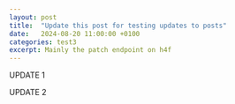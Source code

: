 ```yaml
---
layout: post
title:  "Update this post for testing updates to posts"
date:   2024-08-20 11:00:00 +0100
categories: test3
excerpt: Mainly the patch endpoint on h4f
---
```


UPDATE 1

UPDATE 2